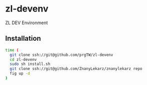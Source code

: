 zl-devenv
=========

ZL DEV Environment

## Installation

```sh
time (
  git clone ssh://git@github.com/prgTW/zl-devenv
  cd zl-devenv
  sudo sh install.sh
  git clone ssh://git@github.com/ZnanyLekarz/znanylekarz repo
  fig up -d
)

```
